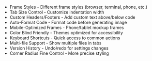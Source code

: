 - Frame Styles - Different frame styles (browser, terminal, phone, etc.)
- Tab Size Control - Customize indentation width
- Custom Headers/Footers - Add custom text above/below code
- Auto-Format Code - Format code before generating image
- Mobile-Optimized Frames - Phone/tablet mockup frames
- Color Blind Friendly - Themes optimized for accessibility
- Keyboard Shortcuts - Quick access to common actions
- Multi-file Support - Show multiple files in tabs
- Version History - Undo/redo for settings changes
- Corner Radius Fine Control - More precise styling
